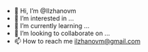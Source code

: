 - 👋 Hi, I’m @Ilzhanovm
- 👀 I’m interested in ...
- 🌱 I’m currently learning ...
- 💞️ I’m looking to collaborate on ...
- 📫 How to reach me ilzhanovm@gmail.com

<!---
Ilzhanovm/Ilzhanovm is a ✨ special ✨ repository because its `README.md` (this file) appears on your GitHub profile.
You can click the Preview link to take a look at your changes.
--->

